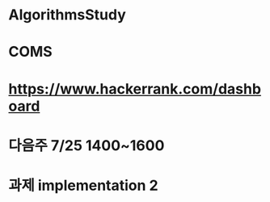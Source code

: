 # AlgorithmsStudy 
# COMS
# https://www.hackerrank.com/dashboard
# 다음주 7/25 1400~1600
# 과제 implementation 2


